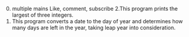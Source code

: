 0. multiple mains
Like, comment, subscribe
2.This program prints the largest of three integers.
3. This program converts a date to the day of year and determines how many days are left in the year, taking leap year into consideration.
